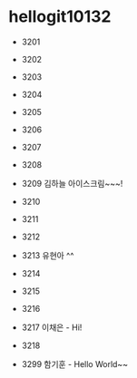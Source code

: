 # hellogit10132
* 3201 


* 3202


* 3203


* 3204


* 3205

* 3206

* 3207


* 3208


* 3209 김하늘 아이스크림~~~!


* 3210


* 3211


* 3212


* 3213 유현아 ^^


* 3214


* 3215


* 3216


* 3217 이채은 - Hi!


* 3218


* 3299 함기훈 - Hello World~~
